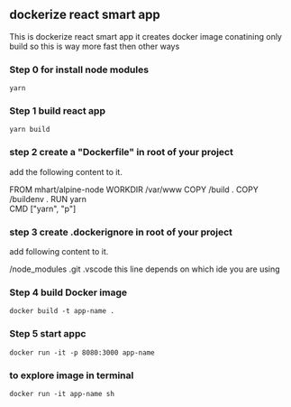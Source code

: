 ## dockerize react smart app

This is dockerize react smart app it creates docker image conatining only build 
so this is way more fast then other ways

### Step 0 for install node modules 
`yarn`

### Step 1 build react app
`yarn build`

### step 2 create a "Dockerfile" in root of your project
add the following content to it.

FROM mhart/alpine-node 
WORKDIR /var/www 
COPY /build . 
COPY /buildenv . 
RUN yarn  
CMD ["yarn", "p"]

### step 3 create .dockerignore in root of your project
add following content to it.

/node_modules
.git
.vscode    this line depends on which ide you are using


### Step 4 build Docker image
`docker build -t app-name . `

### Step 5 start appc
`docker run -it -p 8080:3000 app-name`


### to explore image in terminal 
`docker run -it app-name sh`

